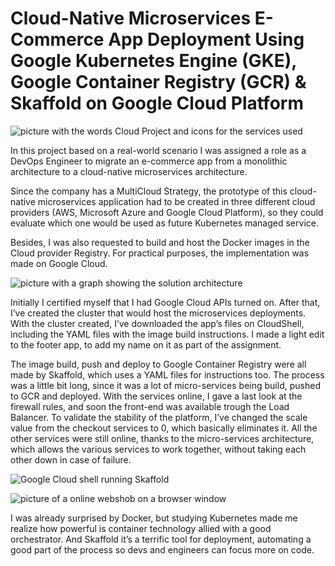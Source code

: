 # Cloud-Native Microservices E-Commerce App Deployment Using Google Kubernetes Engine (GKE), Google Container Registry (GCR) &amp; Skaffold on Google Cloud Platform

![picture with the words Cloud Project and icons for the services used](https://miro.medium.com/v2/resize:fit:720/format:webp/0*MUoMFwKvaXDGaRo7.jpg)

In this project based on a real-world scenario I was assigned a role as a DevOps Engineer to migrate an e-commerce app from a monolithic architecture to a cloud-native
microservices architecture.

Since the company has a MultiCloud Strategy, the prototype of this cloud-native microservices application had to be created in three different cloud providers 
(AWS, Microsoft Azure and Google Cloud Platform), so they could evaluate which one would be used as future Kubernetes managed service.

Besides, I was also requested to build and host the Docker images in the Cloud provider Registry. For practical purposes, the implementation was made on Google Cloud.

![picture with a graph showing the solution architecture](https://miro.medium.com/v2/resize:fit:720/format:webp/0*beyjTJRmRA3iDYnd.jpg)

Initially I certified myself that I had Google Cloud APIs turned on. After that, I’ve created the cluster that would host the microservices deployments. 
With the cluster created, I’ve downloaded the app’s files on CloudShell, including the YAML files with the image build instructions. 
I made a light edit to the footer app, to add my name on it as part of the assignment.

The image build, push and deploy to Google Container Registry were all made by Skaffold, which uses a YAML files for instructions too. The process
was a little bit long, since it was a lot of micro-services being build, pushed to GCR and deployed. With the services online, I gave a last look
at the firewall rules, and soon the front-end was available trough the Load Balancer. To validate the stability of the platform, I’ve changed the
scale value from the checkout services to 0, which basically eliminates it. All the other services were still online, thanks to the micro-services
architecture, which allows the various services to work together, without taking each other down in case of failure.

![Google Cloud shell running Skaffold](https://miro.medium.com/v2/resize:fit:720/format:webp/0*hnMOD3n98qLrXbR-.png)

![picture of a online webshob on a browser window](https://miro.medium.com/v2/resize:fit:720/format:webp/0*AjVtcFmkqnBWDmYS.png)

I was already surprised by Docker, but studying Kubernetes made me realize how powerful is container technology allied with a
good orchestrator. And Skaffold it’s a terrific tool for deployment, automating a good part of the process
so devs and engineers can focus more on code.
